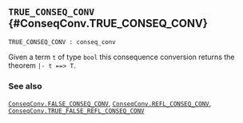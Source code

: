 ## `TRUE_CONSEQ_CONV` {#ConseqConv.TRUE_CONSEQ_CONV}


```
TRUE_CONSEQ_CONV : conseq_conv
```



Given a term `t` of type `bool` this consequence conversion returns
the theorem `|- t ==> T`.

### See also

[`ConseqConv.FALSE_CONSEQ_CONV`](#ConseqConv.FALSE_CONSEQ_CONV), [`ConseqConv.REFL_CONSEQ_CONV`](#ConseqConv.REFL_CONSEQ_CONV), [`ConseqConv.TRUE_FALSE_REFL_CONSEQ_CONV`](#ConseqConv.TRUE_FALSE_REFL_CONSEQ_CONV)

